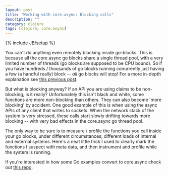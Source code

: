 ```yaml
---
layout: post
title: "Working with core.async: Blocking calls"
description: ""
category: clojure
tags: [clojure, core.async]
---
```

{% include JB/setup %}

You can't do anything even remotely blocking inside go-blocks. This is because all the core.async go blocks share a single thread pool, with a very limited number of threads (go blocks are supposed to be CPU bound). So if you have hundreds / thousands of go blocks running conurrently just having a few (a handful really) block -- *all* go blocks will stop! For a more in-depth explanation see [this previous post](http://martintrojer.github.io/clojure/2013/07/07/coreasync-and-blocking-io/).

But what is blocking anyway? If an API you are using claims to be non-blocking, is it really? Unfortunately this isn't black and white, some functions are more non-blocking than others. They can also become 'more blocking' by accident. One good example of this is when using the async APIs of any client that writes to sockets. When the network stack of the system is very stressed, these calls start slowly drifting towards more blocking -- with very bad effects in the core.async go thread pool.

The only way to be sure is to measure / profile the functions you call inside your go blocks, under different circumstances; different loads of internal and external systems. Here's a neat little trick I used to clearly mark the functions I suspect with meta data, and then instrument and profile while the system is running.

<script src="https://gist.github.com/martintrojer/9436582.js?file=blocking.clj"> </script>

If you're interested in how some Go examples convert to core.async check out [this repo](https://github.com/martintrojer/go-tutorials-core-async).
